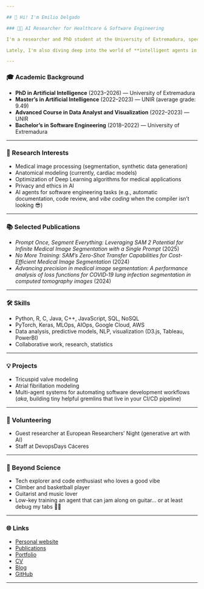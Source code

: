 ```yaml
---

## 👋 Hi! I'm Emilio Delgado

### 🧑‍🔬 AI Researcher for Healthcare & Software Engineering

I'm a researcher and PhD student at the University of Extremadura, specializing in Machine Learning and Deep Learning applied to healthcare. My work focuses on processing and analyzing large-scale clinical and medical imaging data, aiming to improve quality of life and health outcomes through advanced AI.

Lately, I'm also diving deep into the world of **intelligent agents in software engineering** — because if code could think, it should at least help write itself (or refactor that mess you left in `utils.py` 😅).

---
```


### 🎓 Academic Background

* **PhD in Artificial Intelligence** (2023–2026) — University of Extremadura
* **Master’s in Artificial Intelligence** (2022–2023) — UNIR (average grade: 9.49)
* **Advanced Course in Data Analyst and Visualization** (2022–2023) — UNIR
* **Bachelor’s in Software Engineering** (2018–2022) — University of Extremadura

---

### 🧠 Research Interests

* Medical image processing (segmentation, synthetic data generation)
* Anatomical modeling (currently, cardiac models)
* Optimization of Deep Learning algorithms for medical applications
* Privacy and ethics in AI
* AI agents for software engineering tasks (e.g., automatic documentation, code review, and *vibe coding* when the compiler isn’t looking 😎)

---

### 📚 Selected Publications

* *Prompt Once, Segment Everything: Leveraging SAM 2 Potential for Infinite Medical Image Segmentation with a Single Prompt* (2025)
* *No More Training: SAM’s Zero-Shot Transfer Capabilities for Cost-Efficient Medical Image Segmentation* (2024)
* *Advancing precision in medical image segmentation: A performance analysis of loss functions for COVID‐19 lung infection segmentation in computed tomography images* (2024)

---

### 🛠️ Skills

* Python, R, C, Java, C++, JavaScript, SQL, NoSQL
* PyTorch, Keras, MLOps, AIOps, Google Cloud, AWS
* Data analysis, predictive models, NLP, visualization (D3.js, Tableau, PowerBI)
* Collaborative work, research, statistics

---

### 💡 Projects

* Tricuspid valve modeling
* Atrial fibrillation modeling
* Multi-agent systems for automating software development workflows (*aka*, building tiny helpful gremlins that live in your CI/CD pipeline)

---

### 🤝 Volunteering

* Guest researcher at European Researchers’ Night (generative art with AI)
* Staff at DevopsDays Cáceres

---

### 🎸 Beyond Science

* Tech explorer and code enthusiast who loves a good vibe
* Climber and basketball player
* Guitarist and music lover
* Low-key training an agent that can jam along on guitar… or at least debug my tabs 🧠🎸

---

### 🌐 Links

* [Personal website](https://emi-dm.github.io/)
* [Publications](https://emi-dm.github.io/publications/)
* [Portfolio](https://emi-dm.github.io/portfolio/)
* [CV](https://emi-dm.github.io/cv/)
* [Blog](https://emi-dm.github.io/year-archive/)
* [GitHub](https://github.com/emi-dm)

---
